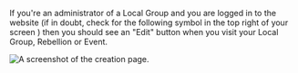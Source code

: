If you're an administrator of a Local Group and you are logged in to the website (if in doubt, check for the following symbol in the top right of your screen <i class="fas fa-user-circle"></i>) then you should see an "Edit" button when you visit your Local Group, Rebellion or Event.

![A screenshot of the creation page.](../../img/faq/crud_editbutton.png)
